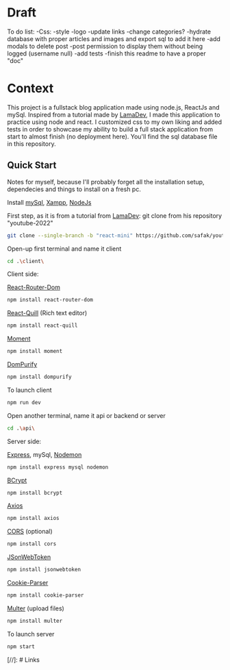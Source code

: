 # Draft

To do list:
-Css:   -style
        -logo
-update links
-change categories?
-hydrate database with proper articles and images and export sql to add it here
-add modals to delete post
-post permission to display them without being logged (username null)
-add tests
-finish this readme to have a proper "doc"



# Context
This project is a fullstack blog application made using node.js, ReactJs and mySql.
Inspired from a tutorial made by [LamaDev], I made this application to practice using node and react. I customized css to my own liking and added tests in order to showcase my ability to build a full stack application from start to almost finish (no deployment here).
You'll find the sql database file in this repository.


## Quick Start
Notes for myself, because I'll probably forget all the installation setup, dependecies and things to install on a fresh pc.

Install [mySql], [Xampp], [NodeJs]

First step, as it is from a tutorial from [LamaDev]: git clone from his repository "youtube-2022"

```sh
git clone --single-branch -b "react-mini" https://github.com/safak/youtube2022.git .
```

Open-up first terminal and name it client

```sh
cd .\client\
```

Client side:

[React-Router-Dom]
```sh
npm install react-router-dom
```

[React-Quill] (Rich text editor)
```sh
npm install react-quill
```

[Moment]
```sh
npm install moment
```
[DomPurify]
```sh
npm install dompurify
```

To launch client
```sh
npm run dev
```


Open another terminal, name it api or backend or server

```sh
cd .\api\
```


Server side: 

[Express], mySql, [Nodemon]
```sh
npm install express mysql nodemon
```

[BCrypt]
```sh
npm install bcrypt
```

[Axios]
```sh
npm install axios
```

[CORS] (optional)
```sh
npm install cors
```

[JSonWebToken]
```sh
npm install jsonwebtoken
```

[Cookie-Parser]
```sh
npm install cookie-parser
```

[Multer] (upload files)
```sh
npm install multer
```

To launch server
```sh
npm start
```

[//]: # Links

[LamaDev]: <https://www.youtube.com/@LamaDev>
[mySql]: <https://www.mysql.com/fr/downloads/>
[Xampp]: <https://www.apachefriends.org/fr/index.html>
[NodeJs]: <https://nodejs.org/en/download>
[React-Router-Dom]: <https://reactrouter.com/en/main/start/overview>
[React-Quill]: <https://github.com/zenoamaro/react-quill>
[Moment]: <https://momentjs.com>
[DomPurify]: <https://github.com/cure53/DOMPurify>
[Express]: <https://expressjs.com/fr/guide/routing.html>
[Nodemon]: <https://nodemon.io>
[BCrypt]: <https://www.npmjs.com/package/bcrypt>
[Axios]: <https://axios-http.com/fr/docs/intro>
[CORS]: <https://expressjs.com/en/resources/middleware/cors.html>
[JSonWebToken]: <https://www.npmjs.com/package/jsonwebtoken>
[Cookie-Parser]: <https://www.npmjs.com/package/cookie-parser>
[Multer]: <https://github.com/expressjs/multer>